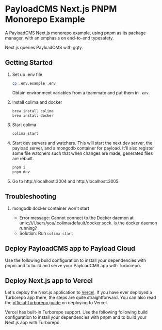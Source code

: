 # PayloadCMS Next.js PNPM Monorepo Example

A PayloadCMS Next.js monorepo example, using pnpm as its package manager, with an emphasis on end-to-end typesafety.

Next.js queries PayloadCMS with gqty.

## Getting Started

1. Set up .env file

   ```sh
   cp .env.example .env
   ```

   Obtain environment variables from a teammate and put them in `.env`.

1. Install colima and docker

   ```sh
   brew install colima
   brew install docker
   ```

1. Start colima

   ```sh
   colima start
   ```

1. Start dev servers and watchers. This will start the next dev server, the payload server, and a mongodb container for payload. It'll also register some file watchers such that when changes are made, generated files are rebuilt.

   ```sh
   pnpm i
   pnpm dev
   ```

1. Go to http://localhost:3004 and http://localhost:3005

## Troubleshooting

1. mongodb docker container won't start

   - Error message: Cannot connect to the Docker daemon at unix:///Users/you/.colima/default/docker.sock. Is the docker daemon running?
   - Solution: Run `colima start`

## Deploy PayloadCMS app to Payload Cloud

Use the following build configuration to install your dependencies with pnpm and to build and serve your PayloadCMS app with Turborepo.

## Deploy Next.js app to Vercel

Let's deploy the Next.js application to [Vercel](https://vercel.com/). If you have ever deployed a Turborepo app there, the steps are quite straightforward. You can also read the [official Turborepo guide](https://vercel.com/docs/concepts/monorepos/turborepo) on deploying to Vercel.

Vercel has built-in Turborepo support. Use the following following build configuration to install your dependencies with pnpm and to build your Next.js app with Turborepo.
